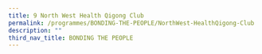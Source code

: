 ```yaml
---
title: 9 North West Health Qigong Club
permalink: /programmes/BONDING-THE-PEOPLE/NorthWest-HealthQigong-Club
description: ""
third_nav_title: BONDING THE PEOPLE
---
```


